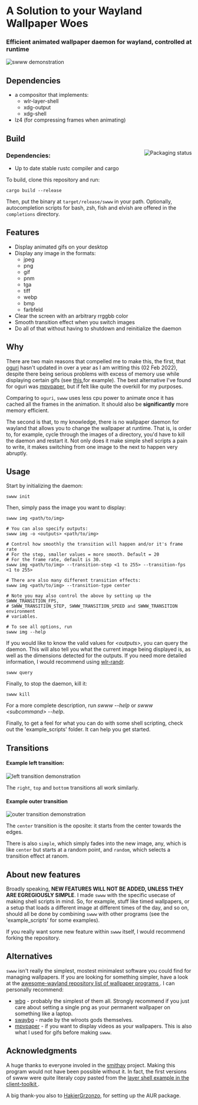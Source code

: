 # A Solution to your Wayland Wallpaper Woes
### Efficient animated wallpaper daemon for wayland, controlled at runtime

![swww demonstration](https://i.imgur.com/Q1b7152.gif)

## Dependencies

 - a compositor that implements:
   * wlr-layer-shell
   * xdg-output
   * xdg-shell
 - lz4 (for compressing frames when animating)

## Build

<a href="https://repology.org/project/swww/versions">
    <img src="https://repology.org/badge/vertical-allrepos/swww.svg" alt="Packaging status" align="right">
</a>

### Dependencies:

  - Up to date stable rustc compiler and cargo

To build, clone this repository and run:
```
cargo build --release
```
Then, put the binary at `target/release/swww` in your path. Optionally,
autocompletion scripts for bash, zsh, fish and elvish are offered in the
`completions` directory.

## Features

 - Display animated gifs on your desktop
 - Display any image in the formats:
   * jpeg
   * png
   * gif
   * pnm
   * tga
   * tiff
   * webp
   * bmp
   * farbfeld
 - Clear the screen with an arbitrary rrggbb color
 - Smooth transition effect when you switch images
 - Do all of that without having to shutdown and reinitialize the daemon

## Why

There are two main reasons that compelled me to make this, the first, that
[oguri](https://github.com/vilhalmer/oguri) hasn't updated in over a year as I
am writting this (02 Feb 2022), despite there being serious problems with
excess of memory use while displaying certain gifs (see
[this](https://github.com/vilhalmer/oguri/issues/38),for example). The best
alternative I've found for oguri was
[mpvpaper](https://github.com/GhostNaN/mpvpaper), but if felt like quite the
overkill for my purposes.

Comparing to `oguri`, `swww` uses less cpu power to animate once it has cached
all the frames in the animation. It should also be **significantly** more
memory efficient.

The second is that, to my knowledge, there is no wallpaper daemon for wayland
that allows you to change the wallpaper at runtime. That is, is order to, for
example, cycle through the images of a directory, you'd have to kill the daemon
and restart it. Not only does it make simple shell scripts a pain to write, it
makes switching from one image to the next to happen very abruptly.

## Usage

Start by initializing the daemon:
```
swww init
```
Then, simply pass the image you want to display:
```
swww img <path/to/img>

# You can also specify outputs:
swww img -o <outputs> <path/to/img>

# Control how smoothly the transition will happen and/or it's frame rate
# For the step, smaller values = more smooth. Default = 20
# For the frame rate, default is 30.
swww img <path/to/img> --transition-step <1 to 255> --transition-fps <1 to 255>

# There are also many different transition effects:
swww img <path/to/img> --transition-type center

# Note you may also control the above by setting up the SWWW_TRANSITION_FPS,
# SWWW_TRANSITION_STEP, SWWW_TRANSITION_SPEED and SWWW_TRANSITION environment
# variables.

# To see all options, run
swww img --help
```
If you would like to know the valid values for *\<outputs\>*, you can query the
daemon. This will also tell you what the current image being displayed is, as
well as the dimensions detected for the outputs. If you need more detailed
information, I would recommend using
[wlr-randr](https://sr.ht/~emersion/wlr-randr/).
```
swww query
```
Finally, to stop the daemon, kill it:
```
swww kill
```
For a more complete description, run *swww --help* or *swww \<subcommand\>
--help*.

Finally, to get a feel for what you can do with some shell scripting, check out
the 'example_scripts' folder. It can help you get started.

## Transitions

#### Example left transition:

![left transition demonstration](https://i.imgur.com/hQW00Wx.gif)

The `right`, `top` and `bottom` transitions all work similarly.

#### Example outer transition

![outer transition demonstration](https://i.imgur.com/o4pSyxW.gif)

The `center` transition is the oposite: it starts from the center towards the
edges.

There is also `simple`, which simply fades into the new image, any, which is
like `center` but starts at a random point, and `random`, which selects a
transition effect at ranom.

## About new features

Broadly speaking, **NEW FEATURES WILL NOT BE ADDED, UNLESS THEY ARE EGREGIOUSLY
SIMPLE**. I made `swww` with the specific usecase of making shell scripts in
mind. So, for example, stuff like timed wallpapers, or a setup that loads a
different image at different times of the day, and so on, should all be done by
combining `swww` with other programs (see the 'example_scripts' for some
examples).

If you really want some new feature within `swww` itself, I would recommend
forking the repository.

## Alternatives

`swww` isn't really the simplest, mostest minimalest software you could find
for managing wallpapers. If you are looking for something simpler, have a look
at the [awesome-wayland repository list of wallpaper programs
](https://github.com/natpen/awesome-wayland#wallpaper). I can personally
recommend:

 - [wbg](https://codeberg.org/dnkl/wbg) - probably the simplest of them all.
 Strongly recommend if you just care about setting a single png as your
 permanent wallpaper on something like a laptop.
 - [swaybg](https://github.com/swaywm/swaybg) - made by the wlroots gods
 themselves.
 - [mpvpaper](https://github.com/GhostNaN/mpvpaper) - if you want to display
 videos as your wallpapers. This is also what I used for gifs before making
 `swww`.

## Acknowledgments

A huge thanks to everyone involed in the [smithay](https://github.com/Smithay)
project. Making this program would not have been possible without it. In fact,
the first versions of swww were quite literaly copy pasted from the [layer shell
example in the client-toolkit
](https://github.com/Smithay/client-toolkit/blob/master/examples/layer_shell.rs).

A big thank-you also to [HakierGrzonzo](https://github.com/HakierGrzonzo), for
setting up the AUR package.
